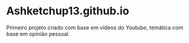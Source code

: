 # Ashketchup13.github.io
Primeiro projeto criado com base em vídeos do Youtube, temática com base em opinião pessoal.

